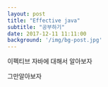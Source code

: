 ```yaml
---
layout: post
title: "Effective java"
subtitle: "공부하기"
date: 2017-12-11 11:11:00
background: '/img/bg-post.jpg'
---
```


이펙티브 자바에 대해서 알아보자

그만알아보자
